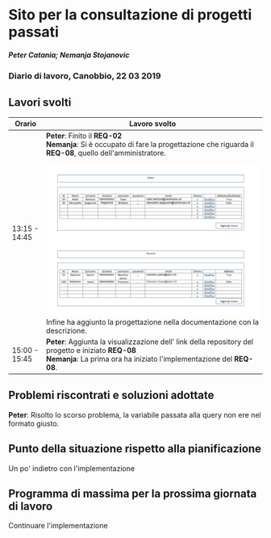 # Sito per la consultazione di progetti passati  
##### Peter Catania; Nemanja Stojanovic
### Diario di lavoro, Canobbio, 22 03 2019

## Lavori svolti


|Orario        |Lavoro svolto                 |
|--------------|------------------------------|
| 13:15 - 14:45 | **Peter**: Finito il **REQ-02** <br>**Nemanja**: Si è occupato di fare la progettazione che riguarda il **REQ-08**, quello dell'amministratore. <br> <br> <img src="../../img/Amministratore.jpg"/> Infine ha aggiunto la progettazione nella documentazione con la descrizione. |
| 15:00 - 15:45 | **Peter**: Aggiunta la visualizzazione dell' link della repository del progetto e iniziato **REQ-08** <br>**Nemanja**: La prima ora ha iniziato l'implementazione del **REQ-08**.  |


##  Problemi riscontrati e soluzioni adottate
**Peter**: Risolto lo scorso problema, la variabile passata alla query non ere nel formato giusto.

##  Punto della situazione rispetto alla pianificazione
Un po' indietro con l'implementazione

## Programma di massima per la prossima giornata di lavoro
Continuare l'implementazione
